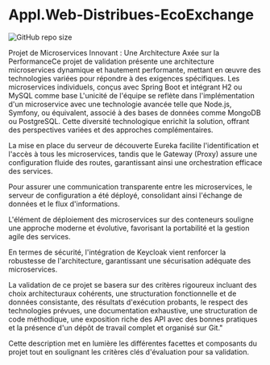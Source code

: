 # Appl.Web-Distribues-EcoExchange

![GitHub repo size](https://img.shields.io/github/repo-size/AzizBenIsmail/Appl.Web-Distribues-EcoExchange)

Projet de Microservices Innovant : Une Architecture Axée sur la PerformanceCe projet de validation présente une architecture microservices dynamique et hautement performante, mettant en œuvre des technologies variées pour répondre à des exigences spécifiques. Les microservices individuels, conçus avec Spring Boot et intégrant H2 ou MySQL comme base
L'unicité de l'équipe se reflète dans l'implémentation d'un microservice avec une technologie avancée telle que Node.js, Symfony, ou équivalent, associé à des bases de données comme MongoDB ou PostgreSQL. Cette diversité technologique enrichit la solution, offrant des perspectives variées et des approches complémentaires.

La mise en place du serveur de découverte Eureka facilite l'identification et l'accès à tous les microservices, tandis que le Gateway (Proxy) assure une configuration fluide des routes, garantissant ainsi une orchestration efficace des services.

Pour assurer une communication transparente entre les microservices, le serveur de configuration a été déployé, consolidant ainsi l'échange de données et le flux d'informations.

L'élément de déploiement des microservices sur des conteneurs souligne une approche moderne et évolutive, favorisant la portabilité et la gestion agile des services.

En termes de sécurité, l'intégration de Keycloak vient renforcer la robustesse de l'architecture, garantissant une sécurisation adéquate des microservices.

La validation de ce projet se basera sur des critères rigoureux incluant des choix architecturaux cohérents, une structuration fonctionnelle et de données consistante, des résultats d'exécution probants, le respect des technologies prévues, une documentation exhaustive, une structuration de code méthodique, une exposition riche des API avec des bonnes pratiques et la présence d'un dépôt de travail complet et organisé sur Git."

Cette description met en lumière les différentes facettes et composants du projet tout en soulignant les critères clés d'évaluation pour sa validation.





